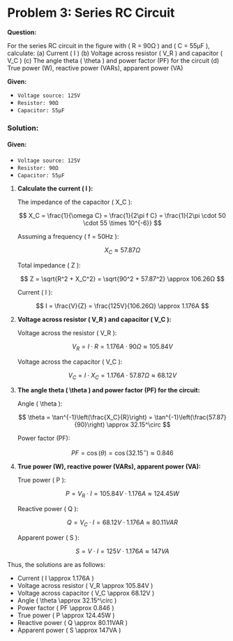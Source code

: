 # Problem 3: Series RC Circuit

**Question:** 

For the series RC circuit in the figure with \( R = 90Ω \) and \( C = 55μF \), calculate:
(a) Current \( I \)
(b) Voltage across resistor \( V_R \) and capacitor \( V_C \)
(c) The angle theta \( \theta \) and power factor (PF) for the circuit
(d) True power (W), reactive power (VARs), apparent power (VA)

**Given:**
- <code>Voltage source: 125V</code>
- <code>Resistor: 90Ω</code>
- <code>Capacitor: 55μF</code>
### Solution:

#### Given:
- <code>Voltage source: 125V</code>
- <code>Resistor: 90Ω</code>
- <code>Capacitor: 55μF</code>

1. **Calculate the current \( I \):**

   The impedance of the capacitor \( X_C \):

   $$
   X_C = \frac{1}{\omega C} = \frac{1}{2\pi f C} = \frac{1}{2\pi \cdot 50 \cdot 55 \times 10^{-6}}
   $$

   Assuming a frequency \( f = 50Hz \):

   $$
   X_C \approx 57.87Ω
   $$

   Total impedance \( Z \):

   $$
   Z = \sqrt{R^2 + X_C^2} = \sqrt{90^2 + 57.87^2} \approx 106.26Ω
   $$

   Current \( I \):

   $$
   I = \frac{V}{Z} = \frac{125V}{106.26Ω} \approx 1.176A
   $$

2. **Voltage across resistor \( V_R \) and capacitor \( V_C \):**

   Voltage across the resistor \( V_R \):

   $$
   V_R = I \cdot R = 1.176A \cdot 90Ω \approx 105.84V
   $$

   Voltage across the capacitor \( V_C \):

   $$
   V_C = I \cdot X_C = 1.176A \cdot 57.87Ω \approx 68.12V
   $$

3. **The angle theta \( \theta \) and power factor (PF) for the circuit:**

   Angle \( \theta \):

   $$
   \theta = \tan^{-1}\left(\frac{X_C}{R}\right) = \tan^{-1}\left(\frac{57.87}{90}\right) \approx 32.15^\circ
   $$

   Power factor (PF):

   $$
   PF = \cos(\theta) = \cos(32.15^\circ) \approx 0.846
   $$

4. **True power (W), reactive power (VARs), apparent power (VA):**

   True power \( P \):

   $$
   P = V_R \cdot I = 105.84V \cdot 1.176A \approx 124.45W
   $$

   Reactive power \( Q \):

   $$
   Q = V_C \cdot I = 68.12V \cdot 1.176A \approx 80.11VAR
   $$

   Apparent power \( S \):

   $$
   S = V \cdot I = 125V \cdot 1.176A \approx 147VA
   $$

Thus, the solutions are as follows:
- Current \( I \approx 1.176A \)
- Voltage across resistor \( V_R \approx 105.84V \)
- Voltage across capacitor \( V_C \approx 68.12V \)
- Angle \( \theta \approx 32.15^\circ \)
- Power factor \( PF \approx 0.846 \)
- True power \( P \approx 124.45W \)
- Reactive power \( Q \approx 80.11VAR \)
- Apparent power \( S \approx 147VA \)
